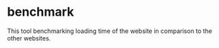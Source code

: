 # benchmark
This tool benchmarking loading time of the website in comparison to the other websites.
